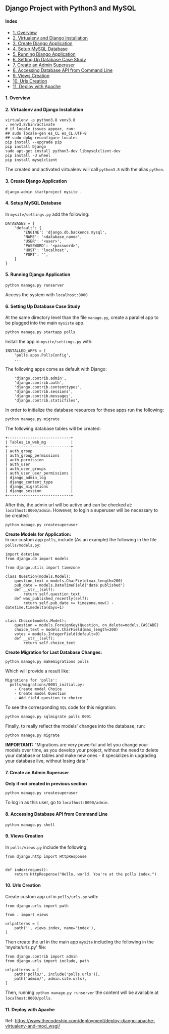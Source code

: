 
**Django Project with Python3 and MySQL**
---

#### Index 
- [1. Overview](#1-overview)   
- [2. Virtualenv and Django Installation](#2-virtualenv-and-django-installation)  
- [3. Create Django Application](#4-create-django-application)  
- [4. Setup MySQL Database](#3-setup-mysql-database)  
- [5. Running Django Application](#5-running-django-application)  
- [6. Setting Up Database Case Study](#7-setting-up-database-case-study)  
- [7. Create an Admin Superuser](#6-create-an-admin-superuser)  
- [8. Accessing Database API from Command Line](#8-accessing-database-api-from-command-line)  
- [9. Views Creation](#9-views-creation)  
- [10. Urls Creation](#10-urls-creation)  
- [11. Deploy with Apache](#11-deploy-with-apache)

#### 1. Overview


#### 2. Virtualenv and Django Installation

```
virtualenv -p python3.8 venv3.8
. venv3.8/bin/activate
# if locale issues appear, run:
## sudo locale-gen es_CL es_CL.UTF-8
## sudo dpkg-reconfigure locales
pip install --upgrade pip
pip install Django
sudo apt-get install python3-dev libmysqlclient-dev
pip install -U wheel
pip install mysqlclient
```
The created and activated virtualenv will call `python3.8` with the alias `python`.

#### 3. Create Django Application
```
django-admin startproject mysite .
```


#### 4. Setup MySQL Database

In `mysite/settings.py` add the following:
```
DATABASES = {
    'default': {
        'ENGINE': 'django.db.backends.mysql',
        'NAME': '<database_name>',
        'USER': '<user>',
        'PASSWORD': '<password>',
        'HOST': 'localhost',
        'PORT': '',
    }
}
```

#### 5. Running Django Application
```
python manage.py runserver
```
Access the system with `localhost:8000`  


#### 6. Setting Up Database Case Study
At the same directory level than the file `manage.py`, create a parallel app to be plugged into the main `mysiste` app.  
```
python manage.py startapp polls
```
Install the app in `mysite/settings.py` with: 
```
INSTALLED_APPS = [
    'polls.apps.PollsConfig',
    ...
```
The following apps come as default with Django:  
```
    'django.contrib.admin',
    'django.contrib.auth',
    'django.contrib.contenttypes',
    'django.contrib.sessions',
    'django.contrib.messages',
    'django.contrib.staticfiles',
```

In order to initialize the database resources for these apps run the following:  
```
python manage.py migrate
```
The following database tables will be created:  
```
+----------------------------+
| Tables_in_web_mg           |
+----------------------------+
| auth_group                 |
| auth_group_permissions     |
| auth_permission            |
| auth_user                  |
| auth_user_groups           |
| auth_user_user_permissions |
| django_admin_log           |
| django_content_type        |
| django_migrations          |
| django_session             |
+----------------------------+
```
After this, the admin url will be active and can be checked at: `localhost:8000/admin`. However, to login a superuser will be necessary to be created:  
```
python manage.py createsuperuser
```


**Create Models for Application:**  
In our custom app `polls`, include (As an example) the following in the file `polls/models.py`:  
```
import datetime
from django.db import models

from django.utils import timezone

class Question(models.Model):
    question_text = models.CharField(max_length=200)
    pub_date = models.DateTimeField('date published')
    def __str__(self):
        return self.question_text
    def was_published_recently(self):
        return self.pub_date >= timezone.now() - datetime.timedelta(days=1)


class Choice(models.Model):
    question = models.ForeignKey(Question, on_delete=models.CASCADE)
    choice_text = models.CharField(max_length=200)
    votes = models.IntegerField(default=0)
    def __str__(self):
        return self.choice_text
```

**Create Migration for Last Database Changes:**  
```
python manage.py makemigrations polls
```
Which will provide a result like:  
```
Migrations for 'polls':
  polls/migrations/0001_initial.py:
    - Create model Choice
    - Create model Question
    - Add field question to choice
```
To see the corresponding `SQL` code for this migration:  
```
python manage.py sqlmigrate polls 0001
```

Finally, to really reflect the models' changes into the database, run:  
```
python manage.py migrate
```
**IMPORTANT:** "Migrations are very powerful and let you change your models over time, as you develop your project, without the need to delete your database or tables and make new ones - it specializes in upgrading your database live, without losing data."

#### 7. Create an Admin Superuser
**Only if not created in previous section**  
```
python manage.py createsuperuser
```
To log in as this user, go to `localhost:8000/admin`.  

#### 8. Accessing Database API from Command Line
```
python manage.py shell
```

#### 9. Views Creation  
In `polls/views.py` include the following:  
```
from django.http import HttpResponse


def index(request):
    return HttpResponse("Hello, world. You're at the polls index.")
```

#### 10. Urls Creation
Create custom app url in `polls/urls.py` with:  
```
from django.urls import path

from . import views

urlpatterns = [
    path('', views.index, name='index'),
]
```
Then create the url in the main app `mysite` including the following in the 'mysite/urls.py' file:  
```
from django.contrib import admin
from django.urls import include, path

urlpatterns = [
    path('polls/', include('polls.urls')),
    path('admin/', admin.site.urls),
]
```

Then, running `python manage.py runserver` the content will be available at `localhost:8000/polls`.  

#### 11. Deploy with Apache  

Ref: https://www.thecodeship.com/deployment/deploy-django-apache-virtualenv-and-mod_wsgi/  
